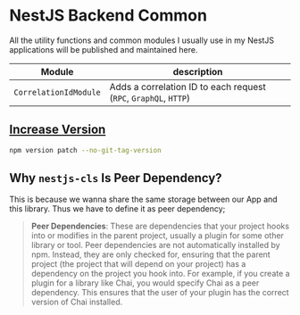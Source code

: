 # NestJS Backend Common

All the utility functions and common modules I usually use in my NestJS applications will be published and maintained here.

| Module                | description                                                      |
| --------------------- | ---------------------------------------------------------------- |
| `CorrelationIdModule` | Adds a correlation ID to each request (`RPC`, `GraphQL`, `HTTP`) |

## [Increase Version](https://docs.npmjs.com/cli/v8/commands/npm-version)

```bash
npm version patch --no-git-tag-version
```

## Why `nestjs-cls` Is Peer Dependency?

This is because we wanna share the same storage between our App and this library. Thus we have to define it as peer dependency;

> **Peer Dependencies**: These are dependencies that your project hooks into or modifies in the parent project, usually a plugin for some other library or tool. Peer dependencies are not automatically installed by npm. Instead, they are only checked for, ensuring that the parent project (the project that will depend on your project) has a dependency on the project you hook into. For example, if you create a plugin for a library like Chai, you would specify Chai as a peer dependency. This ensures that the user of your plugin has the correct version of Chai installed.
